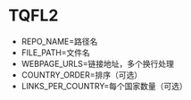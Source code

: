 # TQFL2
- REPO_NAME=路径名
- FILE_PATH=文件名
- WEBPAGE_URLS=链接地址，多个换行处理
- COUNTRY_ORDER=排序（可选）
- LINKS_PER_COUNTRY=每个国家数量（可选）
